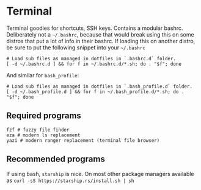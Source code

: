 # Terminal
Terminal goodies for shortcuts, SSH keys.
Contains a modular bashrc. 
Deliberately not a `~/.bashrc`, because that would break using this on some distros that put a lot of info in their bashrc.
If loading this on another distro, be sure to put the following snippet into your `~/.bashrc`
```
# Load sub files as managed in dotfiles in `.bashrc.d` folder.
[ -d ~/.bashrc.d ] && for f in ~/.bashrc.d/*.sh; do . "$f"; done

```

And similar for `bash_profile`:
```
# Load sub files as managed in dotfiles in `.bash_profile.d` folder.
[ -d ~/.bash_profile.d ] && for f in ~/.bash_profile.d/*.sh; do . "$f"; done
```

## Required programs
```
fzf # fuzzy file finder
eza # modern ls replacement
yazi # modern ranger replacement (terminal file browser)
```

## Recommended programs
If using bash, `starship` is nice. On most other package managers available as `curl -sS https://starship.rs/install.sh | sh` 
